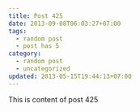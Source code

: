 ```yaml
---
title: Post 425
date: 2013-09-08T06:03:27+07:00
tags:
  - random post
  - post has 5
category:
  - random post
  - uncategorized
updated: 2013-05-15T19:44:13+07:00
---
```

This is content of post 425